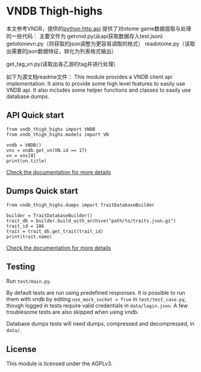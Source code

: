 # VNDB Thigh-highs
本文参考VNDB，提供的[python http api](https://code.blicky.net/FoieGras/vndb-thigh-highs)
提供了对otome game数据提取与处理的一些代码：
主要文件为
getvnid.py(从api获取数据存入test.json)
getotomevn.py（将获取的json调整为更容易调取的格式）
readotome.py（读取出需要的json数据特征，转化为列表格式输出）

get_tag_vn.py(读取出各乙游的tag并进行处理）

如下为源文档readme文件：
This module provides a VNDB client api implementation. It aims to provide some high level features to easily use VNDB api. It also includes some helper functions and classes to easily use database dumps.

## API Quick start
```
from vndb_thigh_highs import VNDB
from vndb_thigh_highs.models import VN

vndb = VNDB()
vns = vndb.get_vn(VN.id == 17)
vn = vns[0]
print(vn.title)
```

[Check the documentation for more details](https://code.blicky.net/FoieGras/vndb-thigh-highs/src/branch/master/docs/vndb_api.md)

## Dumps Quick start
```
from vndb_thigh_highs.dumps import TraitDatabaseBuilder

builder = TraitDatabaseBuilder()
trait_db = builder.build_with_archive("path/to/traits.json.gz")
trait_id = 186
trait = trait_db.get_trait(trait_id)
print(trait.name)
```

[Check the documentation for more details](https://code.blicky.net/FoieGras/vndb-thigh-highs/src/branch/master/docs/dump_helpers.md)

## Testing
Run `test/main.py`.

By default tests are run using predefined responses. It is possible to run them with vndb by editing `use_mock_socket = True` in `test/test_case.py`, though logged in tests require valid credentials in `data/login.json`. A few troublesome tests are also skipped when using vndb.

Database dumps tests will need dumps, compressed and decompressed, in `data/`.

## License
This module is licensed under the AGPLv3.
